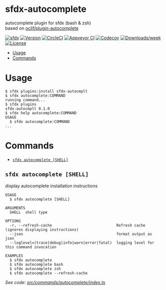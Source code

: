 sfdx-autocomplete
==========================

autocomplete plugin for sfdx (bash & zsh)  
based on [oclif/plugin-autocomplete](https://github.com/oclif/plugin-autocomplete)

[![sfdx](https://img.shields.io/badge/cli-sfdx-brightgreen.svg)](https://developer.salesforce.com/tools/sfdxcli)
[![Version](https://img.shields.io/npm/v/sfdx-autocmplt.svg)](https://npmjs.org/package/sfdx-autocmplt)
[![CircleCI](https://circleci.com/gh/jayree/sfdx-autocomplete-plugin/tree/master.svg?style=shield)](https://circleci.com/gh/jayree/sfdx-autocomplete-plugin/tree/master)
[![Appveyor CI](https://ci.appveyor.com/api/projects/status/github/jayree/sfdx-autocomplete-plugin?branch=master&svg=true)](https://ci.appveyor.com/project/jayree/sfdx-autocomplete-plugin/branch/master)
[![Codecov](https://codecov.io/gh/jayree/sfdx-autocomplete-plugin/branch/master/graph/badge.svg)](https://codecov.io/gh/jayree/sfdx-autocomplete-plugin)
[![Downloads/week](https://img.shields.io/npm/dw/sfdx-autocmplt.svg)](https://npmjs.org/package/sfdx-autocmplt)
[![License](https://img.shields.io/npm/l/sfdx-autocmplt.svg)](https://github.com/jayree/sfdx-autocomplete-plugin/blob/master/package.json)

<!-- toc -->
* [Usage](#usage)
* [Commands](#commands)
<!-- tocstop -->

# Usage

<!-- usage -->
```sh-session
$ sfdx plugins:install sfdx-autocmplt
$ sfdx autocomplete:COMMAND
running command...
$ sfdx plugins
sfdx-autocmplt 0.1.0
$ sfdx help autocomplete:COMMAND
USAGE
  $ sfdx autocomplete:COMMAND
...
```
<!-- usagestop -->

# Commands
<!-- commands -->
* [`sfdx autocomplete [SHELL]`](#sfdx-autocomplete-shell)

## `sfdx autocomplete [SHELL]`

display autocomplete installation instructions

```
USAGE
  $ sfdx autocomplete [SHELL]

ARGUMENTS
  SHELL  shell type

OPTIONS
  -r, --refresh-cache                             Refresh cache (ignores displaying instructions)
  --json                                          format output as json
  --loglevel=(trace|debug|info|warn|error|fatal)  logging level for this command invocation

EXAMPLES
  $ sfdx autocomplete
  $ sfdx autocomplete bash
  $ sfdx autocomplete zsh
  $ sfdx autocomplete --refresh-cache
```

_See code: [src/commands/autocomplete/index.ts](https://github.com/jayree/sfdx-autocomplete-plugin/blob/v0.1.0/src/commands/autocomplete/index.ts)_
<!-- commandsstop -->

